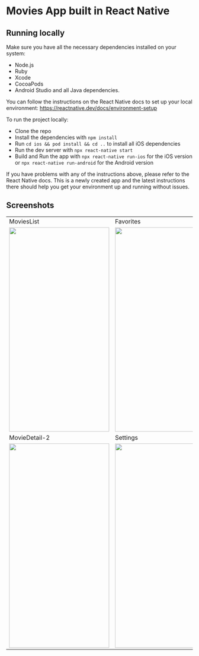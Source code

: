 # Movies App built in React Native 

## Running locally

Make sure you have all the necessary dependencies installed on your system:

- Node.js
- Ruby
- Xcode
- CocoaPods
- Android Studio and all Java dependencies.

You can follow the instructions on the React Native docs to set up your local environment: https://reactnative.dev/docs/environment-setup

To run the project locally:

- Clone the repo
- Install the dependencies with `npm install`
- Run `cd ios && pod install && cd ..` to install all iOS dependencies
- Run the dev server with `npx react-native start`
- Build and Run the app with `npx react-native run-ios` for the iOS version or `npx react-native run-android` for the Android version

If you have problems with any of the instructions above, please refer to the React Native docs. This is a newly created app and the latest instructions there should help you get your environment up and running without issues.


## Screenshots

<table>
  <tr>
    <td>MoviesList</td>
     <td>Favorites</td>
     <td>MovieDetail-1</td>
  </tr>
  <tr>
        <td><img src="https://user-images.githubusercontent.com/48868012/225009396-10615429-8e88-491a-b98e-0e35947db821.png" width=270 height=550></td>
     <td><img src="https://user-images.githubusercontent.com/48868012/225009387-e4fc2699-cec2-47ce-b1bc-597cc50f8296.png" width=270 height=550></td>
        <td><img src="https://user-images.githubusercontent.com/48868012/225009332-2ad7aa75-6153-44f2-a034-0418b192636f.png" width=270 height=550></td>
  
  </tr>
   <tr>
    <td>MovieDetail-2</td>
     <td>Settings</td>
  </tr>
  <tr>
    <td><img src="https://user-images.githubusercontent.com/48868012/225009362-a4be52ce-4b81-4fec-8033-3f0a276e8e68.png" width=270 height=550></td>
    <td><img src="https://user-images.githubusercontent.com/48868012/225009376-dfb7a766-f8c2-4ec7-918b-b3b47bcb3a58.png" width=270 height=550></td>
  </tr>
 </table>

 
